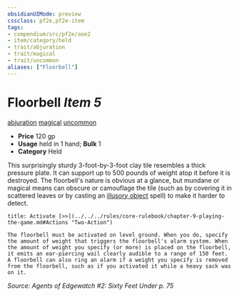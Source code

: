 ```yaml
---
obsidianUIMode: preview
cssclass: pf2e,pf2e-item
tags:
- compendium/src/pf2e/aoe2
- item/category/held
- trait/abjuration
- trait/magical
- trait/uncommon
aliases: ["Floorbell"]
---
```

# Floorbell *Item 5*  
[abjuration](../../../rules/traits/abjuration.md)  [magical](../../../rules/traits/magical.md)  [uncommon](../../../rules/traits/uncommon.md)  

- **Price** 120 gp
- **Usage** held in 1 hand; **Bulk** 1
- **Category** Held

This surprisingly sturdy 3-foot-by-3-foot clay tile resembles a thick pressure plate. It can support up to 500 pounds of weight atop it before it is destroyed. The floorbell's nature is obvious at a glance, but mundane or magical means can obscure or camouflage the tile (such as by covering it in scattered leaves or by casting an [illusory object](../../spells/illusory-object.md) spell) to make it harder to detect.

```ad-embed-ability
title: Activate [>>](../../../rules/core-rulebook/chapter-9-playing-the-game.md#Actions "Two-Action")

The floorbell must be activated on level ground. When you do, specify the amount of weight that triggers the floorbell's alarm system. When the amount of weight you specify (or more) is placed on the floorbell, it emits an ear-piercing wail clearly audible to a range of 150 feet. A floorbell can also ring an alarm if a weight you specify is removed from the floorbell, such as if you activated it while a heavy sack was on it.
```

*Source: Agents of Edgewatch #2: Sixty Feet Under p. 75*

